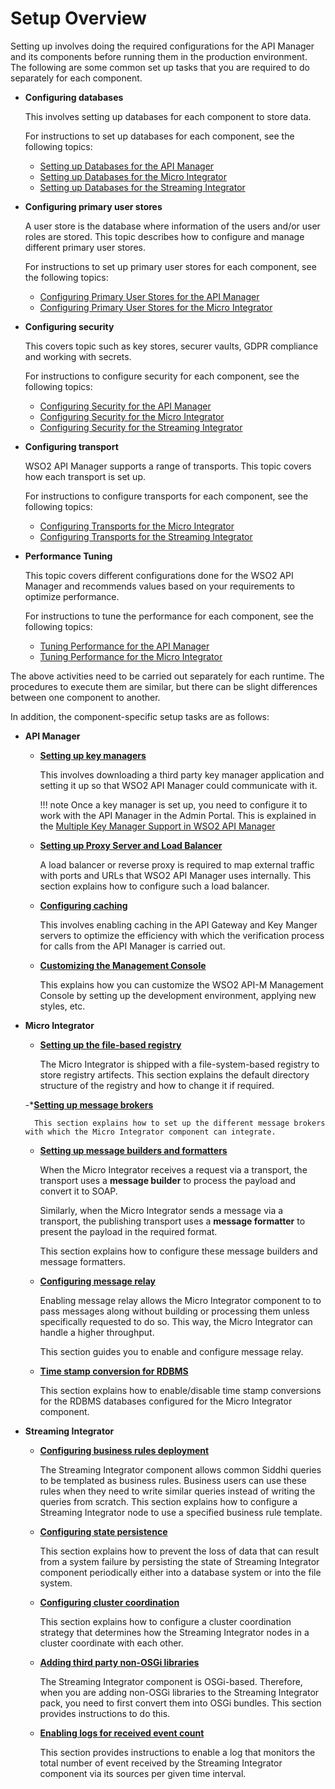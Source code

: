 # Setup Overview

Setting up involves doing the required configurations for the API Manager and its components before running them in the production environment. The following are some common set up tasks that you are required to do separately for each component.

- **Configuring databases**

    This involves setting up databases for each component to store data.
    
    For instructions to set up databases for each component, see the following topics:
    
    - [Setting up Databases for the API Manager]({{base_path}}/install-and-setup/setup/setting-up-databases/overview)
    - [Setting up Databases for the Micro Integrator]({{base_path}}/install-and-setup/setup/mi-setup/databases/setting-up-MySQL)
    - [Setting up Databases for the Streaming Integrator]({{base_path}}/install-and-setup/setup/si-setup/configuring-data-sources)
    
- **Configuring primary user stores**

    A user store is the database where information of the users and/or user roles are stored. This topic describes how to configure and manage different primary user stores. 
    
    For instructions to set up primary user stores for each component, see the following topics:
    
    - [Configuring Primary User Stores for the API Manager]({{base_path}}/administer/managing-users-and-roles/managing-user-stores/introduction-to-userstores)
    - [Configuring Primary User Stores for the Micro Integrator]({{base_path}}/install-and-setup/setup/mi-setup/user_stores/setting_up_a_userstore)
    
- **Configuring security**

    This covers topic such as key stores, securer vaults, GDPR compliance and working with secrets.
    
    For instructions to configure security for each component, see the following topics:
    
    - [Configuring Security for the API Manager]({{base_path}}/install-and-setup/setup/security/logins-and-passwords/maintaining-logins-and-passwords)
    - [Configuring Security for the Micro Integrator]({{base_path}}/install-and-setup/setup/mi-setup/security/creating_keystore)
    - [Configuring Security for the Streaming Integrator]({{base_path}}/install-and-setup/setup/si-setup/general-data-protection-regulations)

    
- **Configuring transport**

    WSO2 API Manager supports a range of transports. This topic covers how each transport is set up.
    
    For instructions to configure transports for each component, see the following topics:
    
    - [Configuring Transports for the Micro Integrator]({{base_path}}/install-and-setup/setup/mi-setup/transport_configurations/configuring-transports)
    - [Configuring Transports for the Streaming Integrator]({{base_path}}/install-and-setup/setup/si-setup/supporting-different-transports)
    
- **Performance Tuning**

    This topic covers different configurations done for the WSO2 API Manager and recommends values based on your requirements to optimize performance.
    
    For instructions to tune the performance for each component, see the following topics:
    
    - [Tuning Performance for the API Manager]({{base_path}}/install-and-setup/setup/deployment-best-practices/tuning-performance)
    - [Tuning Performance for the Micro Integrator]({{base_path}}/install-and-setup/setup/mi-setup/performance_tuning/tuning_jvm_performance)
    
The above activities need to be carried out separately for each runtime. The procedures to execute them are similar, but there can be slight differences between one component to another.

In addition, the component-specific setup tasks are as follows:

- **API Manager**

    - [**Setting up key managers**]({{base_path}}/install-and-setup/setup/distributed-deployment/configure-a-third-party-key-manager)
    
        This involves downloading a third party key manager application and setting it up so that WSO2 API Manager could communicate with it.
        
        !!! note
            Once a key manager is set up, you need to configure it to work with the API Manager in the Admin Portal. This is explained in the [Multiple Key Manager Support in WSO2 API Manager]({{base_path}}/administer/key-managers/overview)
        
    - [**Setting up Proxy Server and Load Balancer**]({{base_path}}/install-and-setup/setup/setting-up-proxy-server-and-the-load-balancer/configuring-the-proxy-server-and-the-load-balancer)
    
        A load balancer or reverse proxy is required to map external traffic with ports and URLs that WSO2 API Manager uses internally. This section explains how to configure such a load balancer.
        
    - [**Configuring caching**]({{base_path}}/install-and-setup/setup/advance-configurations/configuring-caching)
    
        This involves enabling caching in the API Gateway and Key Manger servers to optimize the efficiency with which the verification process for calls from the API Manager is carried out.
    
    - [**Customizing the Management Console**]({{base_path}}/install-and-setup/setup/advance-configurations/customizing-the-management-console)

        This explains how you can customize the WSO2 API-M Management Console by setting up the development environment, applying new styles, etc.
        
- **Micro Integrator**

    - [**Setting up the file-based registry**]({{base_path}}/install-and-setup/setup/mi-setup/deployment/file_based_registry)
    
        The Micro Integrator is shipped with a file-system-based registry to store registry artifects. This section explains the default directory structure of the registry and how to change it if required.
    
    -*[**Setting up message brokers**]({{base_path}}/install-and-setup/setup/mi-setup/brokers/deploy-rabbitMQ)
    
        This section explains how to set up the different message brokers with which the Micro Integrator component can integrate.
        
    - [**Setting up message builders and formatters**]({{base_path}}/install-and-setup/setup/mi-setup/message_builders_formatters/message-builders-and-formatters)
    
        When the Micro Integrator receives a request via a transport, the transport uses a **message builder** to process the payload and convert it to SOAP. 
        
        Similarly, when the Micro Integrator sends a message via a transport, the publishing transport uses a **message formatter** to present the payload in the required format. 
        
        This section explains how to configure these message builders and message formatters.
    
    - [**Configuring message relay**]({{base_path}}/install-and-setup/setup/mi-setup/message_builders_formatters/message-relay)
    
        Enabling message relay allows the Micro Integrator component to to pass messages along without building or processing them unless specifically requested to do so. This way, the Micro Integrator can handle a higher throughput.
        
        This section guides you to enable and configure message relay.
        
    - [**Time stamp conversion for RDBMS**]({{base_path}}/install-and-setup/setup/mi-setup/feature_configs/configuring_timestamp_conversion_for_rdbms)
    
        This section explains how to enable/disable time stamp conversions for the RDBMS databases configured for the Micro Integrator component.

- **Streaming Integrator**

    - [**Configuring business rules deployment**]({{base_path}}/install-and-setup/setup/si-setup/configuring-business-rules-deployment)
    
        The Streaming Integrator component allows common Siddhi queries to be templated as business rules. Business users can use these rules when they need to write similar queries instead of writing the queries from scratch. This section explains how to configure a Streaming Integrator node to use a specified business rule template.
    
    - [**Configuring state persistence**]({{base_path}}/install-and-setup/setup/si-setup/configuring-database-and-file-system-state-persistence)
    
        This section explains how to prevent the loss of data that can result from a system failure by persisting the state of Streaming Integrator component periodically either into a database system or into the file system.
        
    - [**Configuring cluster coordination**]({{base_path}}/install-and-setup/setup/si-setup/configuring-cluster-coordination)
    
        This section explains how to configure a cluster coordination strategy that determines how the Streaming Integrator nodes in a cluster coordinate with each other.
        
    - [**Adding third party non-OSGi libraries**]({{base_path}}/install-and-setup/setup/si-setup/adding-third-party-non-osgi-libraries)
    
        The Streaming Integrator component is OSGi-based. Therefore, when you are adding non-OSGi libraries to the Streaming Integrator pack, you need to first convert them into OSGi bundles. This section provides instructions to do this.
    
    - [**Enabling logs for received event count**]({{base_path}}/install-and-setup/setup/si-setup/monitoring-received-events-count-via-logs)
    
        This section provides instructions to enable a log that  monitors the total number of event received by the Streaming Integrator component via its sources per given time interval. 


